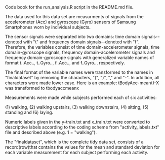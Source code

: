 Code book for the run_analysis.R script in the README.md file.


The data used for this data set are measurments of signals from the accelerometer (Acc) 
and gyroscope (Gyro) sensors of Samsung Smartphones worn by individual subjects.  

The sensor signals were separated into two domains:
time domain signals--denoted with "t" and frequency domain signals--denoted with "f".
Therefore, the variables consist of time domain-accelerometer signals, 
time domain-gyroscope signals, frequency domain-accelerometer signals and
frequency domain-gyroscope signals with generalized variable names of format
t..Acc.., t..Gyro.., f..Acc.., and f..Gyro.., respectively.

The final format of the variable names were transformed to the names in "finaldataset"
by removing the characters, "(", ")", "," and "-".  In addition, all characters were 
made lower case.  Here is an example:
tBodyAcc-mean()-X was transformed to tbodyaccmeanx

Measurements were made while subjects performed each of six activities:

(1) walking, (2) walking upstairs, (3) walking downstairs, 
(4) sitting, (5) standing and (6) laying.

Numeric labels given in the y-train.txt and x_train.txt were converted to 
descriptive labels according to the coding scheme from "activity_labels.txt" file and 
described above (e.g. 1 = "walking").

The "finaldataset", which is the complete tidy data set, consists of a 
record(row)that contains the values for the mean and standard deviation for each 
variable measurement for each subject performing each activity.